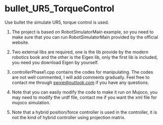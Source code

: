# bullet_UR5_TorqueControl
Use bullet the simulate UR5, torque control is used.

1. The project is based on RobotSimulatorMain example, so you need to make sure that you can run RobotSimulatorMain provided by the official website. 

2. Two external libs are required, one is the lib provide by the modern robotics book and the other is the Eigen lib, only the first lib is included, you need you download Eigen by yourself.

3. controllerPhase1.cpp contains the codes for manipulating. The codes are not well commented, I will add comments gradually. Feel free to contact me through swxie@outlook.com if you have any questions.

4. Note that you can easily modify the code to make it run on Mujoco, you may need to modify the urdf file, contact me if you want the xml file for mujoco simulation.

5. Note that a hybrid position/force controller is used in the controller, it is not the kind of hybrid controller using projection matrix.


